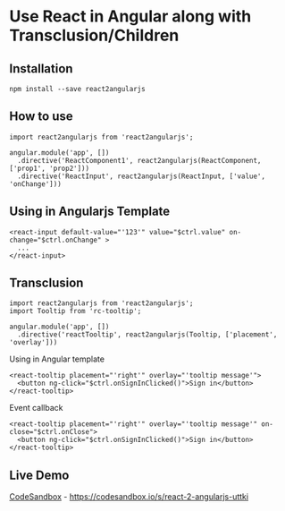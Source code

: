 # Use React in Angular along with Transclusion/Children

## Installation
`npm install --save react2angularjs`

## How to use

```
import react2angularjs from 'react2angularjs';

angular.module('app', [])
  .directive('ReactComponent1', react2angularjs(ReactComponent, ['prop1', 'prop2']))
  .directive('ReactInput', react2angularjs(ReactInput, ['value', 'onChange']))

```


## Using in Angularjs Template

```
<react-input default-value="'123'" value="$ctrl.value" on-change="$ctrl.onChange" >
  ...
</react-input>

```

## Transclusion

```
import react2angularjs from 'react2angularjs';
import Tooltip from 'rc-tooltip';

angular.module('app', [])
  .directive('reactTooltip', react2angularjs(Tooltip, ['placement', 'overlay']))

```

Using in Angular template
```
<react-tooltip placement="'right'" overlay="'tooltip message'">
  <button ng-click="$ctrl.onSignInClicked()">Sign in</button>
</react-tooltip>
```

Event callback
```
<react-tooltip placement="'right'" overlay="'tooltip message'" on-close="$ctrl.onClose">
  <button ng-click="$ctrl.onSignInClicked()">Sign in</button>
</react-tooltip>
```

## Live Demo

[CodeSandbox](https://codesandbox.io/s/react-2-angularjs-uttki) - https://codesandbox.io/s/react-2-angularjs-uttki